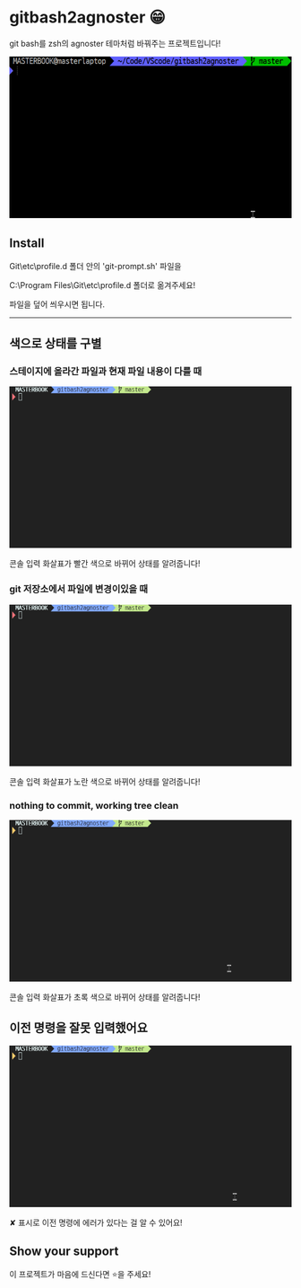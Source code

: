 # gitbash2agnoster 😁

git bash를 zsh의 agnoster 테마처럼 바꿔주는 프로젝트입니다!

![helloworld](/docs/helloworld.gif)

## Install

Git\etc\profile.d 폴더 안의 'git-prompt.sh' 파일을

C:\Program Files\Git\etc\profile.d 폴더로 옮겨주세요!

파일을 덮어 씌우시면 됩니다.

---

## 색으로 상태를 구별

### 스테이지에 올라간 파일과 현재 파일 내용이 다를 때

![diff](/docs/gitdiff.gif)

콘솔 입력 화살표가 빨간 색으로 바뀌어 상태를 알려줍니다!

### git 저장소에서 파일에 변경이있을 때

![staged](/docs/staged.gif)

콘솔 입력 화살표가 노란 색으로 바뀌어 상태를 알려줍니다!

### nothing to commit, working tree clean

![commited](/docs/commited.gif)

콘솔 입력 화살표가 초록 색으로 바뀌어 상태를 알려줍니다!

## 이전 명령을 잘못 입력했어요

![error](/docs/error.gif)

✘ 표시로 이전 명령에 에러가 있다는 걸 알 수 있어요!

## Show your support

이 프로젝트가 마음에 드신다면 ⭐️을 주세요!
